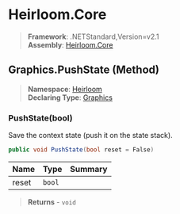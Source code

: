 # Heirloom.Core

> **Framework**: .NETStandard,Version=v2.1  
> **Assembly**: [Heirloom.Core][0]

## Graphics.PushState (Method)

> **Namespace**: [Heirloom][0]  
> **Declaring Type**: [Graphics][1]

### PushState(bool)

Save the context state (push it on the state stack).

```cs
public void PushState(bool reset = False)
```

| Name  | Type   | Summary |
|-------|--------|---------|
| reset | `bool` |         |

> **Returns** - `void`

[0]: ../../../Heirloom.Core.md
[1]: ../Graphics.md
